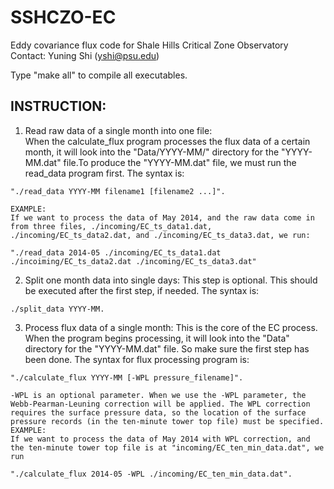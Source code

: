 SSHCZO-EC
=========

Eddy covariance flux code for Shale Hills Critical Zone Observatory
Contact: Yuning Shi (yshi@psu.edu)

Type "make all" to compile all executables.

INSTRUCTION:
------------

1. Read raw data of a single month into one file:  
    When the calculate_flux program processes the flux data of a certain month, it will look into the "Data/YYYY-MM/" directory for the "YYYY-MM.dat" file.To produce the "YYYY-MM.dat" file, we must run the read_data program first. The syntax is:
```
"./read_data YYYY-MM filename1 [filename2 ...]".
```
    EXAMPLE:  
    If we want to process the data of May 2014, and the raw data come in from three files, ./incoming/EC_ts_data1.dat, ./incoming/EC_ts_data2.dat, and ./incoming/EC_ts_data3.dat, we run:
```
"./read_data 2014-05 ./incoming/EC_ts_data1.dat ./incoiming/EC_ts_data2.dat ./incoming/EC_ts_data3.dat"
``` 
2. Split one month data into single days:
    This step is optional. This should be executed after the first step, if needed. The syntax is:
```
./split_data YYYY-MM.
```
3. Process flux data of a single month:
    This is the core of the EC process. When the program begins processing, it will look into the "Data" directory for the "YYYY-MM.dat" file. So make sure the first step has been done. The syntax for flux processing program is:
```
"./calculate_flux YYYY-MM [-WPL pressure_filename]".
```
    -WPL is an optional parameter. When we use the -WPL parameter, the Webb-Pearman-Leuning correction will be applied. The WPL correction requires the surface pressure data, so the location of the surface pressure records (in the ten-minute tower top file) must be specified.  
    EXAMPLE:
    If we want to process the data of May 2014 with WPL correction, and the ten-minute tower top file is at "incoming/EC_ten_min_data.dat", we run
```
"./calculate_flux 2014-05 -WPL ./incoming/EC_ten_min_data.dat".
```
